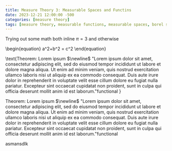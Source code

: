 ```yaml
---
title: Measure Theory 3: Measurable Spaces and Functins
date: 2023-12-21 12:00:00 -500
categories: [measure theory]
tags: [measure theory, measurable functions, measurable spaces, borel sets, sigma algebras] #tags always lowercase
---
```


Trying out some math both inline $\pi=3$ and otherwise

\begin{equation}
    a^2+b^2 = c^2
\end{equation}



\text{Theorem: Lorem ipsum $\newline$
"Lorem ipsum dolor sit amet, consectetur adipiscing elit, sed do eiusmod tempor incididunt ut labore et dolore magna aliqua. Ut enim ad minim veniam, quis nostrud exercitation ullamco laboris nisi ut aliquip ex ea commodo consequat. Duis aute irure dolor in reprehenderit in voluptate velit esse cillum dolore eu fugiat nulla pariatur. Excepteur sint occaecat cupidatat non proident, sunt in culpa qui officia deserunt mollit anim id est laborum."functional }

Theorem: Lorem ipsum $\newline$
"Lorem ipsum dolor sit amet, consectetur adipiscing elit, sed do eiusmod tempor incididunt ut labore et dolore magna aliqua. Ut enim ad minim veniam, quis nostrud exercitation ullamco laboris nisi ut aliquip ex ea commodo consequat. Duis aute irure dolor in reprehenderit in voluptate velit esse cillum dolore eu fugiat nulla pariatur. Excepteur sint occaecat cupidatat non proident, sunt in culpa qui officia deserunt mollit anim id est laborum."functional

asmansdlk
